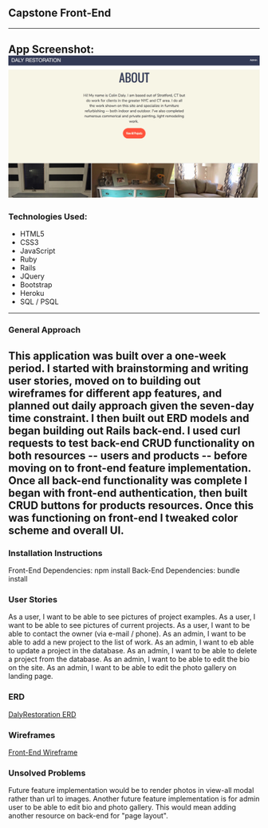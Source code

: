 ## Capstone Front-End
---

App Screenshot:
![Alt text](/assets/styles/images/screenshot_app.png?raw=true "App Screenshot")
---

### Technologies Used:
- HTML5
- CSS3
- JavaScript
- Ruby
- Rails
- JQuery
- Bootstrap
- Heroku
- SQL / PSQL

---
### General Approach
This application was built over a one-week period. I started with brainstorming and writing user stories, moved on to building out wireframes for different app features, and planned out daily approach given the seven-day time constraint. I then built out ERD models and began building out Rails back-end. I used curl requests to test back-end CRUD functionality on both resources -- users and products -- before moving on to front-end feature implementation. Once all back-end functionality was complete I began with front-end authentication, then built CRUD buttons for products resources. Once this was functioning on front-end I tweaked color scheme and overall UI.
---
### Installation Instructions
Front-End Dependencies: npm install
Back-End Dependencies: bundle install

### User Stories
As a user, I want to be able to see pictures of project examples.
As a user, I want to be able to see pictures of current projects.
As a user, I want to be able to contact the owner (via e-mail / phone).
As an admin, I want to be able to add a new project to the list of work.
As an admin, I want to eb able to update a project in the database.
As an admin, I want to be able to delete a project from the database.
As an admin, I want to be able to edit the bio on the site.
As an admin, I want to be able to edit the photo gallery on landing page.

### ERD
[DalyRestoration ERD](https://editor.ponyorm.com/user/jdaly04/DalyRestoration)

### Wireframes
[Front-End Wireframe](http://i.imgur.com/zKT2SuA.jpg)

### Unsolved Problems
Future feature implementation would be to render photos in view-all modal rather than url to images.
Another future feature implementation is for admin user to be able to edit bio and photo gallery. This would mean adding another resource on back-end for "page layout".
